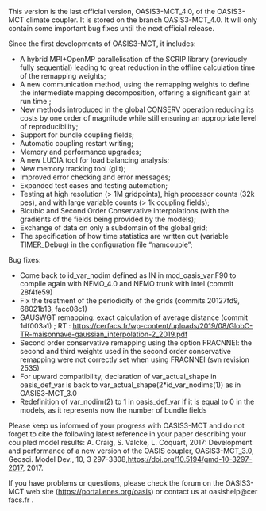 This version is the last official version, OASIS3-MCT_4.0, of the OASIS3-MCT climate coupler. It is stored on the branch OASIS3-MCT_4.0. It will only contain some important bug fixes until the next official release.

Since the first developments of OASIS3-MCT, it includes:
- A hybrid MPI+OpenMP parallelisation of the SCRIP library (previously fully sequential) leading to great reduction in the offline calculation time
 of the remapping weights; 
- A new communication method, using the remapping weights to define the intermediate mapping decomposition, offering a significant gain at run time
;
- New methods introduced in the global CONSERV operation reducing its costs by one order of magnitude while still ensuring an appropriate level of 
reproducibility;
- Support for bundle coupling fields;
- Automatic coupling restart writing;
- Memory and performance upgrades;
- A new LUCIA tool for load balancing analysis;
- New memory tracking tool (gilt);
- Improved error checking and error messages;
- Expanded test cases and testing automation;
- Testing at high resolution (> 1M gridpoints), high processor counts (32k pes), and with large variable counts (> 1k coupling fields);
- Bicubic and Second Order Conservative interpolations (with the gradients of the fields being provided by the models);
- Exchange of data on only a subdomain of the global grid;
- The specification of how time statistics are written out (variable TIMER_Debug) in the configuration file “namcouple”;

Bug fixes:
- Come back to id_var_nodim defined as IN in mod_oasis_var.F90 to compile again with NEMO_4.0 and NEMO trunk with intel (commit 28f4fe59)
- Fix the treatment of the periodicity of the grids (commits 20127fd9, 68021b13, facc08c1) 
- GAUSWGT remapping: exact calculation of average distance (commit 1df003a1) ; RT : https://cerfacs.fr/wp-content/uploads/2019/08/GlobC-TR-maisonnave-gaussian_interpolation-2_2019.pdf
- Second order conservative remapping using the option FRACNNEI: the second and third weights used in the second order conservative remapping were not correctly set when using FRACNNEI (svn revision 2535)
- For upward compatibility, declaration of var_actual_shape in oasis_def_var is back to var_actual_shape(2*id_var_nodims(1)) as in OASIS3-MCT_3.0
- Redefinition of var_nodim(2) to 1 in oasis_def_var if it is equal to 0 in the models, as it represents now the number of bundle fields

Please keep us informed of your progress with OASIS3-MCT and do not forget to cite the following latest reference in your paper describing your cou
pled model results:
A. Craig, S. Valcke, L. Coquart, 2017: Development and performance of a new version of the OASIS coupler, OASIS3-MCT_3.0, Geosci. Model Dev., 10, 3
297-3308,https://doi.org/10.5194/gmd-10-3297-2017, 2017.   

If you have problems or questions, please check the forum on the OASIS3-MCT web site (https://portal.enes.org/oasis) or contact us at oasishelp@cer
facs.fr .

